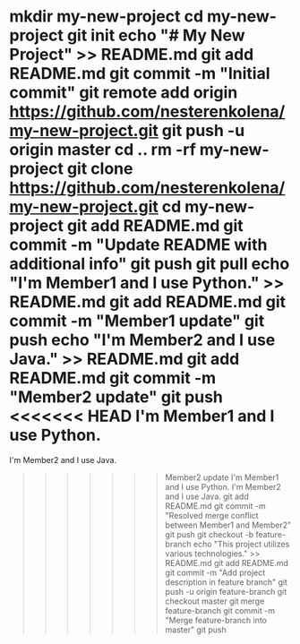    mkdir my-new-project
   cd my-new-project
      git init
      echo "# My New Project" >> README.md
         git add README.md
   git commit -m "Initial commit"
      git remote add origin https://github.com/nesterenkolena/my-new-project.git
      git push -u origin master
      cd ..
   rm -rf my-new-project
      git clone https://github.com/nesterenkolena/my-new-project.git
   cd my-new-project
      git add README.md
      git commit -m "Update README with additional info"
      git push
      git pull
      echo "I'm Member1 and I use Python." >> README.md
   git add README.md
   git commit -m "Member1 update"
   git push
   echo "I'm Member2 and I use Java." >> README.md
   git add README.md
   git commit -m "Member2 update"
    git push
     <<<<<<< HEAD
   I'm Member1 and I use Python.
   =======
   I'm Member2 and I use Java.
   >>>>>>> Member2 update
  I'm Member1 and I use Python.
   I'm Member2 and I use Java.
>   >>>>>> git add README.md
   git commit -m "Resolved merge conflict between Member1 and Member2"
   git push
git checkout -b feature-branch
echo "This project utilizes various technologies." >> README.md
git add README.md
   git commit -m "Add project description in feature branch"
   git push -u origin feature-branch
git checkout master
git merge feature-branch
git commit -m "Merge feature-branch into master"
git push
  
   

